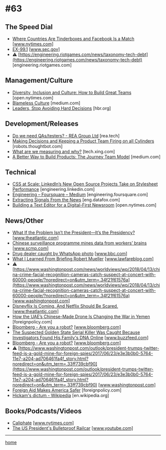 # #63

## The Speed Dial
* [Where Countries Are Tinderboxes and Facebook Is a Match](https://www.nytimes.com/2018/04/21/world/asia/facebook-sri-lanka-riots.html) [www.nytimes.com]
* [EX-99.1](https://www.sec.gov/Archives/edgar/data/1018724/000119312518121161/d456916dex991.htm) [www.sec.gov]
* &#9888; [https://engineering.riotgames.com/news/taxonomy-tech-debt](https://engineering.riotgames.com/news/taxonomy-tech-debt) [engineering.riotgames.com]

## Management/Culture
* [Diversity, Inclusion and Culture: How to Build Great Teams](https://open.nytimes.com/diversity-inclusion-and-culture-steps-for-building-great-teams-ca157bd98c07) [open.nytimes.com]
* [Blameless Culture](https://medium.com/zendesk-engineering/blameless-culture-21662ab9118c) [medium.com]
* [Leaders, Stop Avoiding Hard Decisions](https://hbr.org/2018/04/leaders-stop-avoiding-hard-decisions) [hbr.org]

## Development/Releases
* [Do we need QAs/testers? - REA Group Ltd](http://rea.tech/do-we-need-qas-testers/) [rea.tech]
* [Making Decisions and Keeping a Product Team Firing on all Cylinders](https://robots.thoughtbot.com/making-decisions-and-keeping-a-product-team-firing-on-all-cylinders) [robots.thoughtbot.com]
* [What are we measuring and why?](https://tech.xing.com/what-are-we-measuring-and-why-16a2a65d9354) [tech.xing.com]
* [A Better Way to Build Products: The Journey Team Model](https://medium.com/soluto-nashville/a-better-way-to-build-products-the-journey-team-model-f1843026911) [medium.com]

## Technical
* [CSS at Scale: LinkedIn’s New Open Source Projects Take on Stylesheet Performance](https://engineering.linkedin.com/blog/2018/04/css-at-scale--linkedins-new-open-source-projects-take-on-stylesh) [engineering.linkedin.com]
* [Engineering – Foursquare – Medium](https://engineering.foursquare.com/phones-lambdas-and-the-joy-of-snap-to-place-technology-2875244100dd) [engineering.foursquare.com]
* [Extracting Signals From the News](https://eng.datafox.com/machine-learning/2018/04/03/extracting-signals-from-the-news/) [eng.datafox.com]
* [Building a Text Editor for a Digital-First Newsroom](https://open.nytimes.com/building-a-text-editor-for-a-digital-first-newsroom-f1cb8367fc21) [open.nytimes.com]

## News/Other
* [What If the Problem Isn’t the President—It’s the Presidency?](https://www.theatlantic.com/magazine/archive/2018/05/a-broken-office/556883/) [www.theatlantic.com]
* [Chinese surveillance programme mines data from workers’ brains](http://www.scmp.com/news/china/society/article/2143899/forget-facebook-leak-china-mining-data-directly-workers-brains) [www.scmp.com]
* [Drug dealer caught by WhatsApp photo](http://www.bbc.com/news/uk-wales-43711477) [www.bbc.com]
* [What I Learned From Briefing Robert Mueller](https://www.lawfareblog.com/what-i-learned-briefing-robert-mueller) [www.lawfareblog.com]
* &#9888; [https://www.washingtonpost.com/news/worldviews/wp/2018/04/13/china-crime-facial-recognition-cameras-catch-suspect-at-concert-with-60000-people/?noredirect=on&utm_term=.34f21f61576a](https://www.washingtonpost.com/news/worldviews/wp/2018/04/13/china-crime-facial-recognition-cameras-catch-suspect-at-concert-with-60000-people/?noredirect=on&utm_term=.34f21f61576a) [www.washingtonpost.com]
* [Disneyflix Is Coming. And Netflix Should Be Scared.](https://www.theatlantic.com/magazine/archive/2018/05/disneyflix-netflix/556895/) [www.theatlantic.com]
* [How the UAE’s Chinese-Made Drone Is Changing the War in Yemen](http://foreignpolicy.com/2018/04/27/drone-wars-how-the-uaes-chinese-made-drone-is-changing-the-war-in-yemen/) [foreignpolicy.com]
* [Bloomberg - Are you a robot?](https://www.bloomberg.com/features/2018-palantir-peter-thiel/) [www.bloomberg.com]
* [The Suspected Golden State Serial Killer Was Caught Because Investigators Found His Family's DNA Online](https://www.buzzfeed.com/danvergano/serial-killer-dna-testing?utm_term=.cqeOpNJOY5#.nb473Ek7PQ) [www.buzzfeed.com]
* [Bloomberg - Are you a robot?](https://www.bloomberg.com/news/articles/2018-02-27/airlines-are-backing-a-startup-that-could-fix-the-overbooking-problem) [www.bloomberg.com]
* &#9888; [https://www.washingtonpost.com/outlook/president-trumps-twitter-feed-is-a-gold-mine-for-foreign-spies/2017/06/23/e3e3b0b0-5764-11e7-a204-ad706461fa4f_story.html?noredirect=on&utm_term=.33ff739cbf90](https://www.washingtonpost.com/outlook/president-trumps-twitter-feed-is-a-gold-mine-for-foreign-spies/2017/06/23/e3e3b0b0-5764-11e7-a204-ad706461fa4f_story.html?noredirect=on&utm_term=.33ff739cbf90) [www.washingtonpost.com]
* [Foreign Aid Makes America Safer](https://foreignpolicy.com/2018/04/11/foreign-aid-makes-america-safer/) [foreignpolicy.com]
* [Hickam's dictum - Wikipedia](https://en.wikipedia.org/wiki/Hickam%27s_dictum) [en.wikipedia.org]

## Books/Podcasts/Videos
* [Caliphate](https://www.nytimes.com/interactive/2018/podcasts/caliphate-isis-rukmini-callimachi.html) [www.nytimes.com]
* [The US President's Bulletproof Railcar](https://www.youtube.com/watch?v=C2NNujJKJL4&feature=share) [www.youtube.com]
___
[home](index.md)
